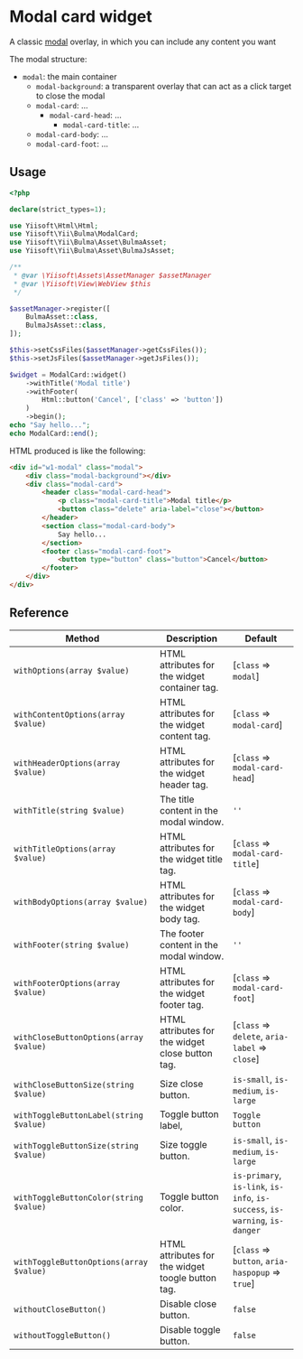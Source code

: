 # Modal card widget

A classic [modal](https://bulma.io/documentation/components/modal/) overlay, in which you can include any content you want

The modal structure:
- `modal`: the main container
    - `modal-background`: a transparent overlay that can act as a click target to close the modal
    - `modal-card`: ...
        - `modal-card-head`: ...
            - `modal-card-title`: ...
    - `modal-card-body`: ...
    - `modal-card-foot`: ...

## Usage

```php
<?php

declare(strict_types=1);

use Yiisoft\Html\Html;
use Yiisoft\Yii\Bulma\ModalCard;
use Yiisoft\Yii\Bulma\Asset\BulmaAsset;
use Yiisoft\Yii\Bulma\Asset\BulmaJsAsset;

/**
 * @var \Yiisoft\Assets\AssetManager $assetManager
 * @var \Yiisoft\View\WebView $this
 */

$assetManager->register([
    BulmaAsset::class,
    BulmaJsAsset::class,
]);

$this->setCssFiles($assetManager->getCssFiles());
$this->setJsFiles($assetManager->getJsFiles());

$widget = ModalCard::widget()
    ->withTitle('Modal title')
    ->withFooter(
        Html::button('Cancel', ['class' => 'button'])
    )
    ->begin();
echo "Say hello...";
echo ModalCard::end();
```

HTML produced is like the following:
```html
<div id="w1-modal" class="modal">
    <div class="modal-background"></div>
    <div class="modal-card">
        <header class="modal-card-head">
            <p class="modal-card-title">Modal title</p>
            <button class="delete" aria-label="close"></button>
        </header>
        <section class="modal-card-body">
            Say hello...
        </section>
        <footer class="modal-card-foot">
            <button type="button" class="button">Cancel</button>
        </footer>
    </div>
</div>
```

## Reference

Method | Description | Default
-------|-------------|---------
`withOptions(array $value)` | HTML attributes for the widget container tag. | [`class` => `modal`]
`withContentOptions(array $value)` | HTML attributes for the widget content tag. | [`class` => `modal-card`]
`withHeaderOptions(array $value)` | HTML attributes for the widget header tag. | [`class` => `modal-card-head`]
`withTitle(string $value)` | The title content in the modal window. | `''`
`withTitleOptions(array $value)` | HTML attributes for the widget title tag. | [`class` => `modal-card-title`]
`withBodyOptions(array $value)` | HTML attributes for the widget body tag.| [`class` => `modal-card-body`]
`withFooter(string $value)` | The footer content in the modal window. | `''`
`withFooterOptions(array $value)` | HTML attributes for the widget footer tag. | [`class` => `modal-card-foot`]
`withCloseButtonOptions(array $value)` | HTML attributes for the widget close button tag. | [`class` => `delete`, `aria-label` => `close`]
`withCloseButtonSize(string $value)` | Size close button. | `is-small`, `is-medium`, `is-large`
`withToggleButtonLabel(string $value)` | Toggle button label, | `Toggle button`
`withToggleButtonSize(string $value)` | Size toggle button. | `is-small`, `is-medium`, `is-large`
`withToggleButtonColor(string $value)` | Toggle button color. | `is-primary`, `is-link`, `is-info`, `is-success`, `is-warning`, `is-danger`
`withToggleButtonOptions(array $value)` |  HTML attributes for the widget toogle button tag. | [`class` => `button`, `aria-haspopup` => `true`]
`withoutCloseButton()` | Disable close button. | `false`
`withoutToggleButton()` | Disable toggle button. | `false`
